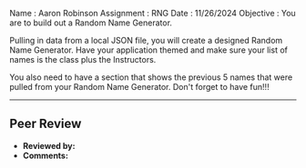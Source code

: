 Name : Aaron Robinson
Assignment : RNG
Date : 11/26/2024
Objective : You are to build out a Random Name Generator.

Pulling in data from a local JSON file, you will create a designed Random Name Generator.
Have your application themed and make sure your list of names is the class plus the Instructors.

You also need to have a section that shows the previous 5 names that were pulled from your Random Name Generator.
Don't forget to have fun!!!

---

## Peer Review
- **Reviewed by:**   
- **Comments:**  